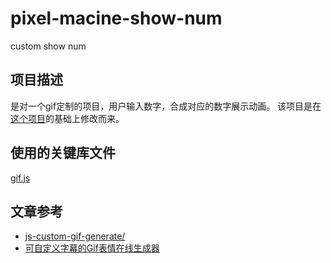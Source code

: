 # pixel-macine-show-num
custom show num

## 项目描述

是对一个gif定制的项目，用户输入数字，合成对应的数字展示动画。
该项目是在 [这个项目](https://www.zhangxinxu.com/sp/gif/)的基础上修改而来。

## 使用的关键库文件
[gif.js](https://jnordberg.github.io/gif.js/)

## 文章参考
- [js-custom-gif-generate/](https://www.zhangxinxu.com/wordpress/2018/05/js-custom-gif-generate/)
- [可自定义字幕的Gif表情在线生成器](https://www.zhangxinxu.com/sp/gif/)
